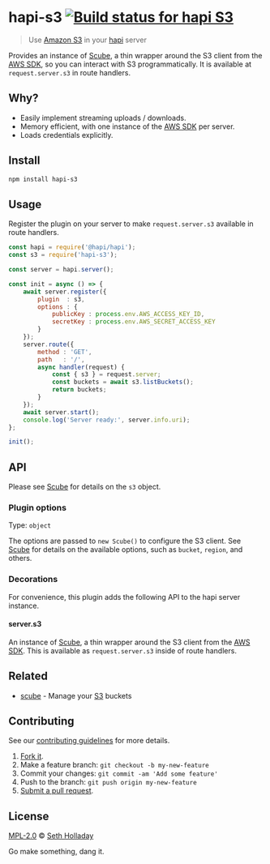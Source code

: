 # hapi-s3 [![Build status for hapi S3](https://travis-ci.com/sholladay/hapi-s3.svg?branch=master "Build Status")](https://travis-ci.com/sholladay/hapi-s3 "Builds")

> Use [Amazon S3](https://aws.amazon.com/s3/) in your [hapi](https://hapijs.com/) server

Provides an instance of [Scube](https://github.com/sholladay/scube), a thin wrapper around the S3 client from the [AWS SDK](https://docs.aws.amazon.com/AWSJavaScriptSDK/latest/index.html), so you can interact with S3 programmatically. It is available at `request.server.s3` in route handlers.

## Why?

 - Easily implement streaming uploads / downloads.
 - Memory efficient, with one instance of the [AWS SDK](https://docs.aws.amazon.com/AWSJavaScriptSDK/latest/index.html) per server.
 - Loads credentials explicitly.

## Install

```sh
npm install hapi-s3
```

## Usage

Register the plugin on your server to make `request.server.s3` available in route handlers.

```js
const hapi = require('@hapi/hapi');
const s3 = require('hapi-s3');

const server = hapi.server();

const init = async () => {
    await server.register({
        plugin  : s3,
        options : {
            publicKey : process.env.AWS_ACCESS_KEY_ID,
            secretKey : process.env.AWS_SECRET_ACCESS_KEY
        }
    });
    server.route({
        method : 'GET',
        path   : '/',
        async handler(request) {
            const { s3 } = request.server;
            const buckets = await s3.listBuckets();
            return buckets;
        }
    });
    await server.start();
    console.log('Server ready:', server.info.uri);
};

init();
```

## API

Please see [Scube](https://github.com/sholladay/scube) for details on the `s3` object.

### Plugin options

Type: `object`

The options are passed to `new Scube()` to configure the S3 client. See [Scube](https://github.com/sholladay/scube) for details on the available options, such as `bucket`, `region`, and others.

### Decorations

For convenience, this plugin adds the following API to the hapi server instance.

#### server.s3

An instance of [Scube](https://github.com/sholladay/scube), a thin wrapper around the S3 client from the [AWS SDK](https://docs.aws.amazon.com/AWSJavaScriptSDK/latest/index.html). This is available as `request.server.s3` inside of route handlers.

## Related

 - [scube](https://github.com/sholladay/scube) - Manage your [S3](https://aws.amazon.com/s3/) buckets

## Contributing

See our [contributing guidelines](https://github.com/sholladay/hapi-s3/blob/master/CONTRIBUTING.md "Guidelines for participating in this project") for more details.

1. [Fork it](https://github.com/sholladay/hapi-s3/fork).
2. Make a feature branch: `git checkout -b my-new-feature`
3. Commit your changes: `git commit -am 'Add some feature'`
4. Push to the branch: `git push origin my-new-feature`
5. [Submit a pull request](https://github.com/sholladay/hapi-s3/compare "Submit code to this project for review").

## License

[MPL-2.0](https://github.com/sholladay/hapi-s3/blob/master/LICENSE "License for hapi-s3") © [Seth Holladay](https://seth-holladay.com "Author of hapi-s3")

Go make something, dang it.
